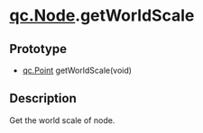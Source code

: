 # [qc.Node](CNode.md).getWorldScale

## Prototype
* [qc.Point](../geom/Point.md) getWorldScale(void)

## Description
Get the world scale of node.
